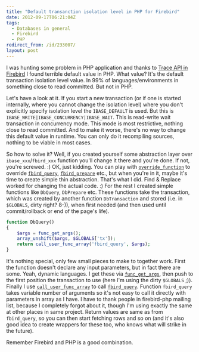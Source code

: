 ```yaml
---
title: "Default transanction isolation level in PHP for Firebird"
date: 2012-09-17T06:21:04Z
tags:
  - Databases in general
  - Firebird
  - PHP
redirect_from: /id/233007/
layout: post
---
```

I was hunting some problem in PHP application and thanks to [Trace API in Firebird][1] I found terrible default value in PHP. What value? It's the default transaction isolation level value. In 99% of languages/environments in something close to read committed. But not in PHP.

Let's have a look at it. If you start a new transaction (or if one is started internally, where you cannot change the isolation level) where you don't explicitly specify isolation level the `IBASE_DEFAULT` is used. But this is `IBASE_WRITE|IBASE_CONCURRENCY|IBASE_WAIT`. This is read-write wait transaction in concurrency mode. This mode is most restrictive, nothing close to read committed. And to make it worse, there's no way to change this default value in runtime. You can only do it recompiling sources, nothing to be viable in most cases.

So how to solve it? Well, if you created yourself some abstraction layer over `ibase_xxx`/`fbird_xxx` function you'll change it there and you're done. If not, you're screwed. :) OK, just kidding. You can play with [`override_function`][2] to override [`fbird_query`][3], [`fbird_prepare`][4] etc., but when you're in it, maybe it's time to create simple thin abstraction.  That's what I did. Find & Replace worked for changing the actual code. :) For the rest I created simple functions like `DbQuery`, `DbPrepare` etc. These functions take the transaction, which was created by another function `DbTransaction` and stored (i.e. in `$GLOBALS`, dirty right? 8-)), when first needed (and then used until commit/rollback or end of the page's life).

```php
function DbQuery()
{
	$args = func_get_args();
	array_unshift($args, $GLOBALS['tx']);
	return call_user_func_array('fbird_query', $args);
}
```

It's nothing special, only few small pieces to make to together work. First the function doesn't declare any input parameters, but in fact there are some. Yeah, dynamic languages. I get these via [`func_get_args`][5], then push to the first position the transaction to use (here I'm using the dirty `$GLOBALS` ;)). Finally I use [`call_user_func_array`][6] to call [`fbird_query`][3]. Function `fbird_query` takes variable number of arguments so it's not easy to call it directly with parameters in array as I have. I have to thank people in firebird-php mailing list, because I completely forgot about it, though I'm using exactly the same at other places in same project. Return values are same as from `fbird_query`, so you can then start fetching rows and so on (and it's also good idea to create wrappers for these too, who knows what will strike in the future).

Remember Firebird and PHP is a good combination.

[1]: http://www.firebirdsql.org/rlsnotesh/rlsnotes25.html#rnfb25-trace
[2]: http://php.net/manual/en/function.override-function.php
[3]: http://php.net/manual/en/function.ibase-query.php
[4]: http://php.net/manual/en/function.ibase-prepare.php
[5]: http://php.net/manual/en/function.func-get-args.php
[6]: http://www.php.net/manual/en/function.call-user-func-array.php